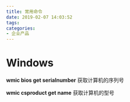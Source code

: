 ```yaml
---
title: 常用命令
date: 2019-02-07 14:03:52
tags:
categories:
- 企业产品
---
```

# Windows

**wmic bios get serialnumber**	获取计算机的序列号


**wmic csproduct get name**		获取计算机的型号